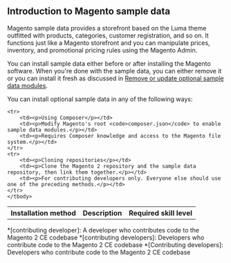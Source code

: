 <div markdown="1">

<h2 id="instgde-prereq-sample-intro">Introduction to Magento sample data</h2>
Magento sample data provides a storefront based on the Luma theme outfitted with products, categories, customer registration, and so on. It functions just like a Magento storefront and you can manipulate prices, inventory, and promotional pricing rules using the Magento Admin.

You can install sample data either before or after installing the Magento software. When you're done with the sample data, you can either remove it or you can install it fresh as discussed in <a href="{{page.baseurl}}install-gde/install/sample-data-other-cmds.html">Remove or update optional sample data modules</a>.

You can install optional sample data in any of the following ways:

<table>
	<tbody>
		<tr>
			<th>Installation method</th>
			<th>Description</th>
			<th>Required skill level</th>
		</tr>
		
	<tr>
		<td><p>Using Composer</p></td>
		<td><p>Modify Magento's root <code>composer.json</code> to enable sample data modules.</p></td>
		<td><p>Requires Composer knowledge and access to the Magento file system.</p></td>
	</tr>
	<tr>
		<td><p>Cloning repositories</p></td>
		<td><p>Clone the Magento 2 repository and the sample data repository, then link them together.</p></td>
		<td><p>For contributing developers only. Everyone else should use one of the preceding methods.</p></td>
	</tr>
	</tbody>
</table>


<!-- ABBREVIATIONS -->

*[contributing developer]: A developer who contributes code to the Magento 2 CE codebase
*[contributing developers]: Developers who contribute code to the Magento 2 CE codebase
*[Contributing developers]: Developers who contribute code to the Magento 2 CE codebase



